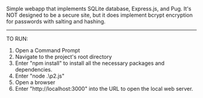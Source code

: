 Simple webapp that implements SQLite database, Express.js, and Pug. It's NOT designed to be a secure site, but it does implement bcrypt encryption for passwords with salting and hashing.
_______________________________________________________
TO RUN:
1. Open a Command Prompt
2. Navigate to the project's root directory
3. Enter "npm install" to install all the necessary packages and dependencies.
4. Enter "node .\p2.js"
5. Open a browser
6. Enter "http://localhost:3000" into the URL to open the local web server.
